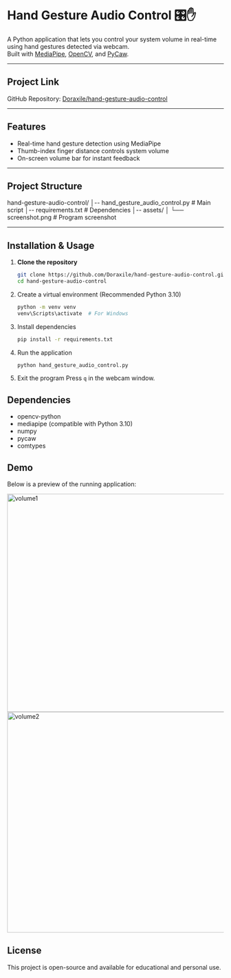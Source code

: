 # Hand Gesture Audio Control 🎛️✋

A Python application that lets you control your system volume in real-time using hand gestures detected via webcam.  
Built with [MediaPipe](https://mediapipe.dev/), [OpenCV](https://opencv.org/), and [PyCaw](https://github.com/AndreMiras/pycaw).

---

##  Project Link
GitHub Repository: [Doraxile/hand-gesture-audio-control](https://github.com/Doraxile/hand-gesture-audio-control)

---

##  Features
- Real-time hand gesture detection using MediaPipe
- Thumb-index finger distance controls system volume
- On-screen volume bar for instant feedback

---

##  Project Structure
hand-gesture-audio-control/
│-- hand_gesture_audio_control.py # Main script
│-- requirements.txt # Dependencies
│-- assets/
│ └── screenshot.png # Program screenshot


---

##  Installation & Usage

1. **Clone the repository**
   ```bash
   git clone https://github.com/Doraxile/hand-gesture-audio-control.git
   cd hand-gesture-audio-control
   ```
2. Create a virtual environment (Recommended Python 3.10)

   ```bash
   python -m venv venv
   venv\Scripts\activate  # For Windows
   ```
3. Install dependencies

   ```bash
   pip install -r requirements.txt
   ```
4. Run the application
   ```bash
   python hand_gesture_audio_control.py
   ```
5. Exit the program
   Press ```q``` in the webcam window.
   
##  Dependencies
- opencv-python
- mediapipe (compatible with Python 3.10)
- numpy
- pycaw
- comtypes

##  Demo
Below is a preview of the running application:

<img width="867" height="506" alt="volume1" src="https://github.com/user-attachments/assets/9dc4f37f-9f5c-4b90-aa19-40fd74411305" />
<img width="874" height="512" alt="volume2" src="https://github.com/user-attachments/assets/8a0d13be-f55d-440d-8c93-9df0850ef911" />



##  License
This project is open-source and available for educational and personal use.
